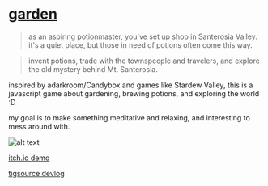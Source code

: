 # [garden](https://electriclantern.github.io/garden/)

> as an aspiring potionmaster, you've set up shop in Santerosia Valley. it's a quiet place, but those in need of potions often come this way.

> invent potions, trade with the townspeople and travelers, and explore the old mystery behind Mt. Santerosia.

inspired by adarkroom/Candybox and games like Stardew Valley, this is a javascript game about gardening, brewing potions, and exploring the world :D

my goal is to make something meditative and relaxing, and interesting to mess around with.

![alt text](https://i.ibb.co/2ZHq2Gj/asdfasdf.png)

[itch.io demo](https://electriclantern.itch.io/garden)

[tigsource devlog](https://forums.tigsource.com/index.php?topic=66669.msg1398518#msg1398518)
